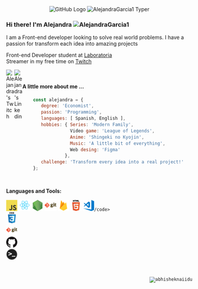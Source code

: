 <div align="center">
<img src="https://github.com/raghavk16/raghavk16/blob/master/octo.gif" alt="GitHub Logo" width="100" height="100" />
<img src="https://media.giphy.com/media/VX9PLqvIfV8jHrhMEl/giphy.gif" alt="AlejandraGarcia1 Typer" />
</div>


### Hi there! I'm Alejandra <img src="https://media.giphy.com/media/8XReuK4VXOzOglOftN/giphy.gif" alt="AlejandraGarcia1" width="40"/>

I am a Front-end developer looking to solve real world problems. I have a passion for transform each idea into amazing projects

Front-end Developer student at [Laboratoria](https://www.laboratoria.la/)  
Streamer in my free time on [Twitch](https://www.twitch.tv/sccrapycocoo/about)

<a href="https://www.twitch.tv/sccrapycocoo/about">
  <img align="left" alt="Alejandra's Twitch" width="22px" src="https://seeklogo.com/images/T/twitch-logo-4931D91F85-seeklogo.com.png" />
</a>

<a href="https://www.linkedin.com/in/alejandra-garc%C3%ADa-423b35185/">
  <img align="left" alt="Alejandra's Linkedin" width="22px" src="https://raw.githubusercontent.com/peterthehan/peterthehan/master/assets/linkedin.svg" />
</a> 

<br>

#### A little more about me ...


```javascript
    const alejandra = {    
       degree: 'Economist',    
       passion: 'Programming',    
       languages: [ Spanish, English ],    
       hobbies: { Series: 'Modern Family',    
                  Video game: 'League of Legends',    
                  Anime: 'Shingeki no Kyojin',    
                  Music: 'A little bit of everything',    
                  Web desing: 'Figma'    
                },    
       challenge: 'Transform every idea into a real project!'    
    };
``` 
<br>

**Languages and Tools:**  

<code><img height="30" src="https://raw.githubusercontent.com/github/explore/80688e429a7d4ef2fca1e82350fe8e3517d3494d/topics/javascript/javascript.png"></code>
<code><img height="32" src="https://raw.githubusercontent.com/github/explore/80688e429a7d4ef2fca1e82350fe8e3517d3494d/topics/react/react.png"></code>
<code><img height="30" src="https://raw.githubusercontent.com/github/explore/80688e429a7d4ef2fca1e82350fe8e3517d3494d/topics/nodejs/nodejs.png"></code>
<code><img height="32" src="https://raw.githubusercontent.com/github/explore/80688e429a7d4ef2fca1e82350fe8e3517d3494d/topics/git/git.png"></code>
<code><img height="30" src="https://raw.githubusercontent.com/github/explore/80688e429a7d4ef2fca1e82350fe8e3517d3494d/topics/firebase/firebase.png"></code>
<code><img height="30" src="https://raw.githubusercontent.com/devicons/devicon/master/icons/html5/html5-original-wordmark.svg"></code>
<code><img height="30" src="https://raw.githubusercontent.com/github/explore/80688e429a7d4ef2fca1e82350fe8e3517d3494d/topics/visual-studio-code/visual-studio-code.png">/code>
<code><img height="30" src="https://raw.githubusercontent.com/github/explore/80688e429a7d4ef2fca1e82350fe8e3517d3494d/topics/css/css.png"></code>
<code><img height="30" src="https://raw.githubusercontent.com/github/explore/80688e429a7d4ef2fca1e82350fe8e3517d3494d/topics/git/git.png"></code>
<code><img height="30" src="https://raw.githubusercontent.com/github/explore/78df643247d429f6cc873026c0622819ad797942/topics/github/github.png"></code>
<code><img height="30" src="https://raw.githubusercontent.com/github/explore/80688e429a7d4ef2fca1e82350fe8e3517d3494d/topics/terminal/terminal.png"></code>
  


<p align="right"> <img src="https://github-readme-stats.vercel.app/api?username=alejandragarcia1&show_icons=true&theme=dracula" alt="abhisheknaiidu" />

